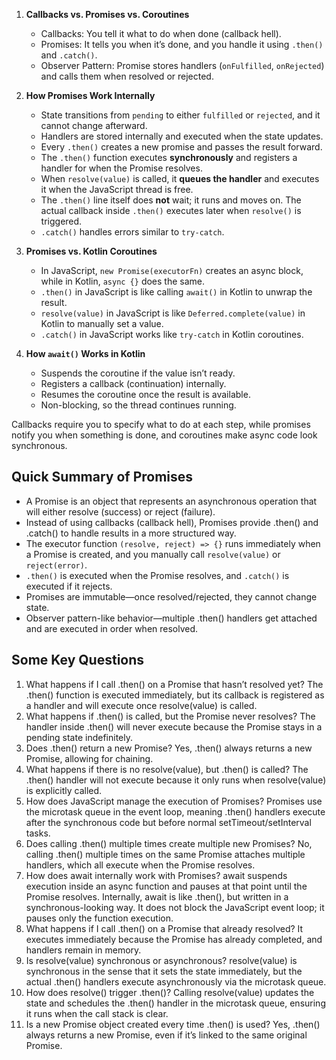 1. **Callbacks vs. Promises vs. Coroutines**  
   - Callbacks: You tell it what to do when done (callback hell).  
   - Promises: It tells you when it’s done, and you handle it using `.then()` and `.catch()`.  
   - Observer Pattern: Promise stores handlers (`onFulfilled`, `onRejected`) and calls them when resolved or rejected.  

2. **How Promises Work Internally**  
   - State transitions from `pending` to either `fulfilled` or `rejected`, and it cannot change afterward.  
   - Handlers are stored internally and executed when the state updates.  
   - Every `.then()` creates a new promise and passes the result forward. 
   - The `.then()` function executes **synchronously** and registers a handler for when the Promise resolves.  
   - When `resolve(value)` is called, it **queues the handler** and executes it when the JavaScript thread is free.  
   - The `.then()` line itself does **not** wait; it runs and moves on. The actual callback inside `.then()` executes later when `resolve()` is triggered. 
   - `.catch()` handles errors similar to `try-catch`.  

3. **Promises vs. Kotlin Coroutines**  
   - In JavaScript, `new Promise(executorFn)` creates an async block, while in Kotlin, `async {}` does the same.  
   - `.then()` in JavaScript is like calling `await()` in Kotlin to unwrap the result.  
   - `resolve(value)` in JavaScript is like `Deferred.complete(value)` in Kotlin to manually set a value.  
   - `.catch()` in JavaScript works like `try-catch` in Kotlin coroutines.  

4. **How `await()` Works in Kotlin**  
   - Suspends the coroutine if the value isn’t ready.  
   - Registers a callback (continuation) internally.  
   - Resumes the coroutine once the result is available.  
   - Non-blocking, so the thread continues running.  

Callbacks require you to specify what to do at each step, while promises notify you when something is done, and coroutines make async code look synchronous.

## Quick Summary of Promises
- A Promise is an object that represents an asynchronous operation that will either resolve (success) or reject (failure).
- Instead of using callbacks (callback hell), Promises provide .then() and .catch() to handle results in a more structured way.
- The executor function `(resolve, reject) => {}` runs immediately when a Promise is created, and you manually call `resolve(value)` or `reject(error)`.
- `.then()` is executed when the Promise resolves, and `.catch()` is executed if it rejects.
- Promises are immutable—once resolved/rejected, they cannot change state.
- Observer pattern-like behavior—multiple .then() handlers get attached and are executed in order when resolved.

## Some Key Questions
1. What happens if I call .then() on a Promise that hasn’t resolved yet?
The .then() function is executed immediately, but its callback is registered as a handler and will execute once resolve(value) is called.
2. What happens if .then() is called, but the Promise never resolves?
The handler inside .then() will never execute because the Promise stays in a pending state indefinitely.
3. Does .then() return a new Promise?
Yes, .then() always returns a new Promise, allowing for chaining.
4. What happens if there is no resolve(value), but .then() is called?
The .then() handler will not execute because it only runs when resolve(value) is explicitly called.
5. How does JavaScript manage the execution of Promises?
Promises use the microtask queue in the event loop, meaning .then() handlers execute after the synchronous code but before normal setTimeout/setInterval tasks.
6. Does calling .then() multiple times create multiple new Promises?
No, calling .then() multiple times on the same Promise attaches multiple handlers, which all execute when the Promise resolves.
7. How does await internally work with Promises?
await suspends execution inside an async function and pauses at that point until the Promise resolves.
Internally, await is like .then(), but written in a synchronous-looking way.
It does not block the JavaScript event loop; it pauses only the function execution.
8. What happens if I call .then() on a Promise that already resolved?
It executes immediately because the Promise has already completed, and handlers remain in memory.
9. Is resolve(value) synchronous or asynchronous?
resolve(value) is synchronous in the sense that it sets the state immediately, but the actual .then() handlers execute asynchronously via the microtask queue.
10. How does resolve() trigger .then()?
Calling resolve(value) updates the state and schedules the .then() handler in the microtask queue, ensuring it runs when the call stack is clear.
11. Is a new Promise object created every time .then() is used?
Yes, .then() always returns a new Promise, even if it’s linked to the same original Promise.
